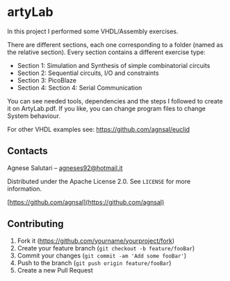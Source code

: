 # artyLab
In this project I performed some VHDL/Assembly exercises.


There are different sections, each one corresponding to a folder (named as the relative section).
Every section contains a different exercise type:
- Section 1: Simulation and Synthesis of simple combinatorial circuits
- Section 2: Sequential circuits, I/O and constraints
- Section 3: PicoBlaze
- Section 4: Section 4: Serial Communication


You can see needed tools, dependencies and the steps I followed to create it on ArtyLab.pdf. 
If you like, you can change program files to change System behaviour. 


For other VHDL examples see: https://github.com/agnsal/euclid

## Contacts

Agnese Salutari – agneses92@hotmail.it

Distributed under the Apache License 2.0. See ``LICENSE`` for more information.

[https://github.com/agnsal](https://github.com/agnsal)


## Contributing

1. Fork it (<https://github.com/yourname/yourproject/fork>)
2. Create your feature branch (`git checkout -b feature/fooBar`)
3. Commit your changes (`git commit -am 'Add some fooBar'`)
4. Push to the branch (`git push origin feature/fooBar`)
5. Create a new Pull Request
